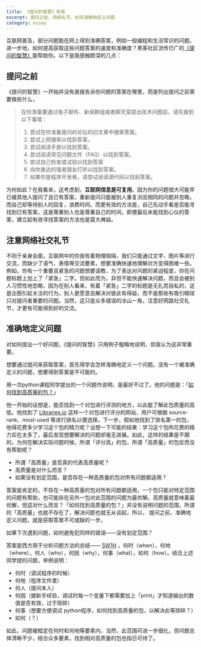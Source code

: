 ```yaml
---
title: 《提问的智慧》有感
excerpt: 提问之前、网络礼节、如何准确地定义问题
category: essay
---
```


互联网普及，部分问题能在网上得到准确答案，例如一般编程和生活常识的问题。进一步地，如何提高获取这些问题答案的速度和准确度？黑客社区流传已广的[《提问的智慧》](https://github.com/DebugUself/How-To-Ask-Questions-The-Smart-Way/blob/master/README-zh_CN.md#%E5%A5%BD%E9%97%AE%E9%A2%98%E4%B8%8E%E8%A0%A2%E9%97%AE%E9%A2%98)能帮助你。以下是我感触颇深的几点：

## 提问之前

《提问的智慧》一开始并没有直接告诉你问题的答案在哪里，而是列出提问之前需要做些什么，

> 在你准备要通过电子邮件、新闻群组或者聊天室提出技术问题前，请先做到以下事情：
>
> 1. 尝试在你准备提问的论坛的旧文章中搜索答案。
> 2. 尝试上网搜索以找到答案。
> 3. 尝试阅读手册以找到答案。
> 4. 尝试阅读常见问题文件（FAQ）以找到答案。
> 5. 尝试自己检查或试验以找到答案
> 6. 向你身边的强者朋友打听以找到答案。
> 7. 如果你是程序开发者，请尝试阅读源代码以找到答案。

为何如此？在我看来，这考虑到，**互联网信息是可复用**。因为你的问题很大可能早已被其他人提问了且已有答案，重新提问只能被别人重复浏览相同的问题并忽略，而自己却等待别人的回复，浪费时间。而更有效的方法是，自己先动手看是否能寻找到已有答案，这是尊重别人也是尊重自己的时间。即便最后未能找到心仪的答案，建立起有效寻找答案的方法也是莫大裨益。

## 注意网络社交礼节

不同于亲身会面，互联网中的你我有着物理阻隔，我们只能通过文字、图片等进行交流，而缺少了语气、表情等交流要素，想要准确快速地理解对方变得困难一些。例如，你有一个重要且紧急的问题想要请教，为了表达对问题的紧迫程度，你在问题标题上加上了「紧急」二字。但如此而为，非但不能快速解决问题，而且会被别人习惯性地忽略，因为在别人看来，有着「紧急」二字的标题是无礼而自私的，这是企图引起关注的行为，别人更愿意去解决对彼此有得益，而不是那些有吸引眼球只对提问者重要的问题。当然，这只是众多错误的冰山一角，注意好网路社交礼节，才更有可能得到好的交流。

## 准确地定义问题

对如何提出一个好问题，《提问的智慧》只用例子粗略地说明，但我认为这非常重要。

想要通过提问来获取答案，首先得学会怎样准确地定义一个问题。没有一个被准确定义的问题，想要得到答案是不可能的。

用一次python课程同学提出的一个问题作说明，是最好不过了。他的问题是：「[如何找到高质量的包？](https://gitlab.com/101camp/1py/tasks/issues/74)」

他一开始的设想是，能否找到一个对包进行评测的地方，以此能了解此包质量的高低。他找到了 [Libraries.io](https://libraries.io/) 这样一个对包进行评分的网站，用户可根据 source-rank、most-used 等进行排名以便选择。下一步，假如他找到了排名第一的包，他得花费多少学习这个包的精力呢？设想一下可能的结果：学习这个包所花费的精力实在太多了，最后发现想要解决的问题却毫无进展。如此，这样的结果是不期的，为何在解决实际问题时候，所谓「评分高」的包，所谓「高质量」的包反而没有帮助呢？

- 所谓「高质量」是否真的代表高质量呢？
- 高质量是对什么而言？
- 如果没有划定范围，是否存在一种高质量的包对所有问题都适用？

答案是肯定的，不存在一种高质量的包对所有问题都适用，一个包只能对特定范围的问题有帮助，也可能存在另外一包对此范围的问题为最优解。高质量就意味着最优解，但这对什么而言？「如何找到高质量的包？」并没有说明问题的范围，所谓的「高质量」也就不存在了，解决问题也就无从谈起，所以， 提问之前，准确地定义问题，就是获取答案不可或缺的一步。

如果下次遇到问题，如何避免犯同样的错误——没有划定范围？

答案是西方用于分析问题方法的总结—— [5W1H](https://zh.wikipedia.org/wiki/%E5%85%AD%E4%BD%95%E6%B3%95) ，何时（when），何地（where），何人（who），何因（why），何事（what），如何（how）。结合上述同学提的问题，举例说明：

- 何时（调试程序的时候）
- 何地（程序文件里）
- 何人（提问本人）
- 何因（据新手经验，调试时每一个变量下都需要加上「print」才知道输出的数值是否有效，过于琐碎）
- 何事（想要方便调试 python程序，如何找到高质量的包，以解决此等琐碎？）
- 如何（？）

如此，问题被框定在何时和何地等要素内，当然，此范围可进一步细化，但问题总体清晰不少，结合众多要素，找到相对高质量的包也指日可待了。